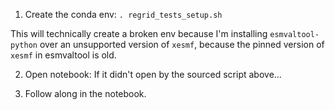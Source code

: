 1. Create the conda env:
```. regrid_tests_setup.sh```

This will technically create a broken env because I'm installing
`esmvaltool-python` over an unsupported version of `xesmf`, because
the pinned version of `xesmf` in esmvaltool is old.

2. Open notebook:
If it didn't open by the sourced script above...

3. Follow along in the notebook.
